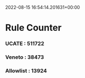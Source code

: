 2022-08-15 16:54:14.201631+00:00
# Rule Counter 
 ### UCATE : 511722

 ### Veneto : 38473

 ### Allowlist : 13924